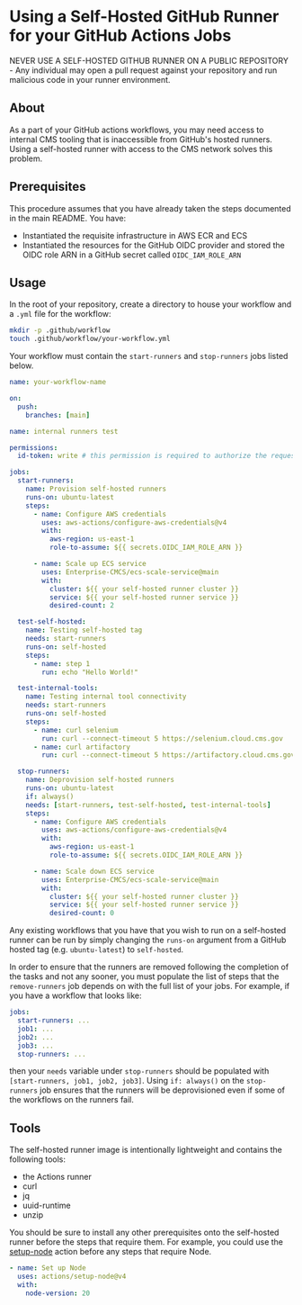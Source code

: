 # Using a Self-Hosted GitHub Runner for your GitHub Actions Jobs

NEVER USE A SELF-HOSTED GITHUB RUNNER ON A PUBLIC REPOSITORY - Any individual may open a pull request against your repository and run malicious code in your runner environment.

## About

As a part of your GitHub actions workflows, you may need access to internal CMS tooling that is inaccessible from GitHub's hosted runners. Using a self-hosted runner with access to the CMS network solves this problem.

## Prerequisites

This procedure assumes that you have already taken the steps documented in the main README. You have:

- Instantiated the requisite infrastructure in AWS ECR and ECS
- Instantiated the resources for the GitHub OIDC provider and stored the OIDC role ARN in a GitHub secret called `OIDC_IAM_ROLE_ARN`

## Usage

In the root of your repository, create a directory to house your workflow and a `.yml` file for the workflow:

```sh
mkdir -p .github/workflow
touch .github/workflow/your-workflow.yml
```

Your workflow must contain the `start-runners` and `stop-runners` jobs listed below.

```yaml
name: your-workflow-name

on:
  push:
    branches: [main]

name: internal runners test

permissions:
  id-token: write # this permission is required to authorize the request for the GitHub OIDC token used by the configure-aws-credentials action

jobs:
  start-runners:
    name: Provision self-hosted runners
    runs-on: ubuntu-latest
    steps:
      - name: Configure AWS credentials
        uses: aws-actions/configure-aws-credentials@v4
        with:
          aws-region: us-east-1
          role-to-assume: ${{ secrets.OIDC_IAM_ROLE_ARN }}

      - name: Scale up ECS service
        uses: Enterprise-CMCS/ecs-scale-service@main
        with:
          cluster: ${{ your self-hosted runner cluster }}
          service: ${{ your self-hosted runner service }}
          desired-count: 2

  test-self-hosted:
    name: Testing self-hosted tag
    needs: start-runners
    runs-on: self-hosted
    steps:
      - name: step 1
        run: echo "Hello World!"

  test-internal-tools:
    name: Testing internal tool connectivity
    needs: start-runners
    runs-on: self-hosted
    steps:
      - name: curl selenium
        run: curl --connect-timeout 5 https://selenium.cloud.cms.gov
      - name: curl artifactory
        run: curl --connect-timeout 5 https://artifactory.cloud.cms.gov/ui/packages

  stop-runners:
    name: Deprovision self-hosted runners
    runs-on: ubuntu-latest
    if: always()
    needs: [start-runners, test-self-hosted, test-internal-tools]
    steps:
      - name: Configure AWS credentials
        uses: aws-actions/configure-aws-credentials@v4
        with:
          aws-region: us-east-1
          role-to-assume: ${{ secrets.OIDC_IAM_ROLE_ARN }}

      - name: Scale down ECS service
        uses: Enterprise-CMCS/ecs-scale-service@main
        with:
          cluster: ${{ your self-hosted runner cluster }}
          service: ${{ your self-hosted runner service }}
          desired-count: 0
```

Any existing workflows that you have that you wish to run on a self-hosted runner can be run by simply changing the `runs-on` argument from a GitHub hosted tag (e.g. `ubuntu-latest`) to `self-hosted`.

In order to ensure that the runners are removed following the completion of the tasks and not any sooner, you must populate the list of steps that the `remove-runners` job depends on with the full list of your jobs. For example, if you have a workflow that looks like:

```yaml
jobs:
  start-runners: ...
  job1: ...
  job2: ...
  job3: ...
  stop-runners: ...
```

then your `needs` variable under `stop-runners` should be populated with `[start-runners, job1, job2, job3]`. Using `if: always()` on the `stop-runners` job ensures that the runners will be deprovisioned even if some of the workflows on the runners fail.

## Tools

The self-hosted runner image is intentionally lightweight and contains the following tools:

- the Actions runner
- curl
- jq
- uuid-runtime
- unzip

You should be sure to install any other prerequisites onto the self-hosted runner before the steps that require them. For example, you could use the [setup-node](https://github.com/actions/setup-node) action before any steps that require Node.

```yaml
- name: Set up Node
  uses: actions/setup-node@v4
  with:
    node-version: 20
```
